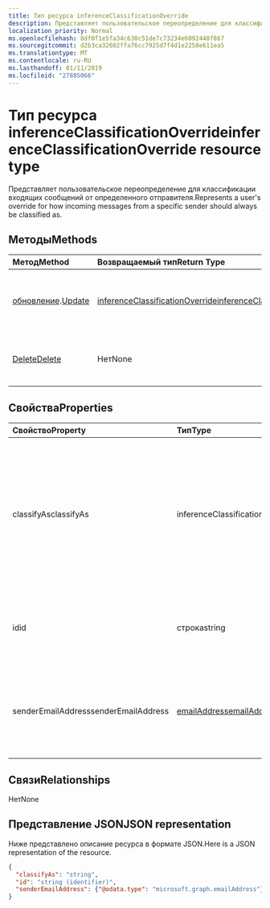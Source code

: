 ```yaml
---
title: Тип ресурса inferenceClassificationOverride
description: Представляет пользовательское переопределение для классификации входящих сообщений от определенного отправителя.
localization_priority: Normal
ms.openlocfilehash: 8df0f1e5fa34c630c51de7c73234e6092448f867
ms.sourcegitcommit: d2b3ca32602ffa76cc7925d7f4d1e2258e611ea5
ms.translationtype: MT
ms.contentlocale: ru-RU
ms.lasthandoff: 01/11/2019
ms.locfileid: "27885066"
---
```

# <a name="inferenceclassificationoverride-resource-type"></a><span data-ttu-id="1d818-103">Тип ресурса inferenceClassificationOverride</span><span class="sxs-lookup"><span data-stu-id="1d818-103">inferenceClassificationOverride resource type</span></span>

<span data-ttu-id="1d818-104">Представляет пользовательское переопределение для классификации входящих сообщений от определенного отправителя.</span><span class="sxs-lookup"><span data-stu-id="1d818-104">Represents a user's override for how incoming messages from a specific sender should always be classified as.</span></span>


## <a name="methods"></a><span data-ttu-id="1d818-105">Методы</span><span class="sxs-lookup"><span data-stu-id="1d818-105">Methods</span></span>

| <span data-ttu-id="1d818-106">Метод</span><span class="sxs-lookup"><span data-stu-id="1d818-106">Method</span></span>           | <span data-ttu-id="1d818-107">Возвращаемый тип</span><span class="sxs-lookup"><span data-stu-id="1d818-107">Return Type</span></span>    |<span data-ttu-id="1d818-108">Описание</span><span class="sxs-lookup"><span data-stu-id="1d818-108">Description</span></span>|
|:---------------|:--------|:----------|
|<span data-ttu-id="1d818-109">[обновление](../api/inferenceclassificationoverride-update.md).</span><span class="sxs-lookup"><span data-stu-id="1d818-109">[Update](../api/inferenceclassificationoverride-update.md)</span></span> | [<span data-ttu-id="1d818-110">inferenceClassificationOverride</span><span class="sxs-lookup"><span data-stu-id="1d818-110">inferenceClassificationOverride</span></span>](inferenceclassificationoverride.md) |<span data-ttu-id="1d818-111">Изменение поля **ClassifyAs** переопределения, указанный.</span><span class="sxs-lookup"><span data-stu-id="1d818-111">Change the **ClassifyAs** field of an override as specified.</span></span> |
|[<span data-ttu-id="1d818-112">Delete</span><span class="sxs-lookup"><span data-stu-id="1d818-112">Delete</span></span>](../api/inferenceclassificationoverride-delete.md) | <span data-ttu-id="1d818-113">Нет</span><span class="sxs-lookup"><span data-stu-id="1d818-113">None</span></span> |<span data-ttu-id="1d818-114">Удаление переопределения по идентификатору.</span><span class="sxs-lookup"><span data-stu-id="1d818-114">Delete an override specified by its ID.</span></span> |

## <a name="properties"></a><span data-ttu-id="1d818-115">Свойства</span><span class="sxs-lookup"><span data-stu-id="1d818-115">Properties</span></span>
| <span data-ttu-id="1d818-116">Свойство</span><span class="sxs-lookup"><span data-stu-id="1d818-116">Property</span></span>     | <span data-ttu-id="1d818-117">Тип</span><span class="sxs-lookup"><span data-stu-id="1d818-117">Type</span></span>   |<span data-ttu-id="1d818-118">Описание</span><span class="sxs-lookup"><span data-stu-id="1d818-118">Description</span></span>|
|:---------------|:--------|:----------|
|<span data-ttu-id="1d818-119">classifyAs</span><span class="sxs-lookup"><span data-stu-id="1d818-119">classifyAs</span></span>|<span data-ttu-id="1d818-120">inferenceClassificationType</span><span class="sxs-lookup"><span data-stu-id="1d818-120">inferenceClassificationType</span></span>| <span data-ttu-id="1d818-121">Указывает, как входящие сообщения из определенной отправитель всегда должен следует рассматривать как.</span><span class="sxs-lookup"><span data-stu-id="1d818-121">Specifies how incoming messages from a specific sender should always be classified as.</span></span> <span data-ttu-id="1d818-122">Возможные значения: `focused`, `other`.</span><span class="sxs-lookup"><span data-stu-id="1d818-122">The possible values are: `focused`, `other`.</span></span>|
|<span data-ttu-id="1d818-123">id</span><span class="sxs-lookup"><span data-stu-id="1d818-123">id</span></span>|<span data-ttu-id="1d818-124">строка</span><span class="sxs-lookup"><span data-stu-id="1d818-124">string</span></span>| <span data-ttu-id="1d818-p102">Уникальный идентификатор переопределения. Только для чтения.</span><span class="sxs-lookup"><span data-stu-id="1d818-p102">The unique identifier of the override. Read-only.</span></span>|
|<span data-ttu-id="1d818-127">senderEmailAddress</span><span class="sxs-lookup"><span data-stu-id="1d818-127">senderEmailAddress</span></span>|[<span data-ttu-id="1d818-128">emailAddress</span><span class="sxs-lookup"><span data-stu-id="1d818-128">emailAddress</span></span>](emailaddress.md)|<span data-ttu-id="1d818-129">Сведения об электронном адресе отправителя, для которого создано переопределение.</span><span class="sxs-lookup"><span data-stu-id="1d818-129">The email address information of the sender for whom the override is created.</span></span>|

## <a name="relationships"></a><span data-ttu-id="1d818-130">Связи</span><span class="sxs-lookup"><span data-stu-id="1d818-130">Relationships</span></span>
<span data-ttu-id="1d818-131">Нет</span><span class="sxs-lookup"><span data-stu-id="1d818-131">None</span></span>


## <a name="json-representation"></a><span data-ttu-id="1d818-132">Представление JSON</span><span class="sxs-lookup"><span data-stu-id="1d818-132">JSON representation</span></span>

<span data-ttu-id="1d818-133">Ниже представлено описание ресурса в формате JSON.</span><span class="sxs-lookup"><span data-stu-id="1d818-133">Here is a JSON representation of the resource.</span></span>

<!-- {
  "blockType": "resource",
  "baseType": "microsoft.graph.entity",
  "optionalProperties": [

  ],
  "@odata.type": "microsoft.graph.inferenceClassificationOverride"
}-->

```json
{
  "classifyAs": "string",
  "id": "string (identifier)",
  "senderEmailAddress": {"@odata.type": "microsoft.graph.emailAddress"}
}

```

<!-- uuid: 8fcb5dbc-d5aa-4681-8e31-b001d5168d79
2015-10-25 14:57:30 UTC -->
<!-- {
  "type": "#page.annotation",
  "description": "inferenceClassificationOverride resource",
  "keywords": "",
  "section": "documentation",
  "tocPath": ""
}-->
